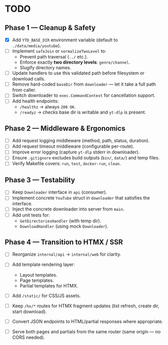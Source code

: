 # TODO

## Phase 1 — Cleanup & Safety
- [X] Add `YTD_BASE_DIR` environment variable (default to `./data/media/youtube`).
- [ ] Implement `safeJoin` or `normalizeTwoLevel` to:
  - Prevent path traversal (`../` etc.).
  - Enforce exactly **two directory levels**: `genre/channel`.
  - Slugify directory names.
- [ ] Update handlers to use this validated path before filesystem or download calls.
- [ ] Remove hard-coded `baseDir` from `downloader` — let it take a full path from caller.
- [ ] Switch downloader to `exec.CommandContext` for cancellation support.
- [ ] Add health endpoints:
  - `/healthz` → always `200 OK`.
  - `/readyz` → checks base dir is writable and `yt-dlp` is present.

## Phase 2 — Middleware & Ergonomics
- [ ] Add request logging middleware (method, path, status, duration).
- [ ] Add request timeout middleware (configurable per-route).
- [ ] Improve error logging (capture `yt-dlp` stderr in downloader).
- [ ] Ensure `.gitignore` excludes build outputs (`bin/`, `data/`) and temp files.
- [ ] Verify Makefile covers: `run`, `test`, `docker-run`, `clean`.

## Phase 3 — Testability
- [ ] Keep `Downloader` interface in `api` (consumer).
- [ ] Implement concrete `YouTube` struct in `downloader` that satisfies the interface.
- [ ] Inject the concrete downloader into server from `main`.
- [ ] Add unit tests for:
  - `GetDirectoriesHandler` (with temp dir).
  - `DownloadHandler` (using mock `Downloader`).

## Phase 4 — Transition to HTMX / SSR
- [ ] Reorganize `internal/api` → `internal/web` for clarity.
- [ ] Add template rendering layer:
  - Layout templates.
  - Page templates.
  - Partial templates for HTMX.
- [ ] Add `/static/` for CSS/JS assets.
- [ ] Keep `/hx/*` routes for HTMX fragment updates (list refresh, create dir, start download).
- [ ] Convert JSON endpoints to HTML/partial responses where appropriate.
- [ ] Serve both pages and partials from the same router (same origin — no CORS needed).

